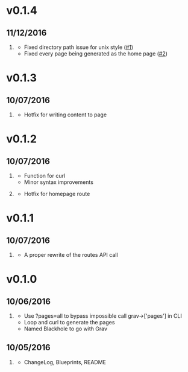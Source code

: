 # v0.1.4
## 11/12/2016

1. [](#bugfix)
    * Fixed directory path issue for unix style ([#1](https://github.com/barryanders/grav-plugin-blackhole/issues/1))
    * Fixed every page being generated as the home page ([#2](https://github.com/barryanders/grav-plugin-blackhole/issues/2))

# v0.1.3
##  10/07/2016

1. [](#bugfix)
    * Hotfix for writing content to page

# v0.1.2
##  10/07/2016

1. [](#improved)
    * Function for curl
    * Minor syntax improvements

1. [](#bugfix)
    * Hotfix for homepage route

# v0.1.1
##  10/07/2016

1. [](#improved)
    * A proper rewrite of the routes API call

# v0.1.0
##  10/06/2016

1. [](#new)
    * Use ?pages=all to bypass impossible call grav->['pages'] in CLI
    * Loop and curl to generate the pages
    * Named Blackhole to go with Grav

##  10/05/2016

1. [](#new)
    * ChangeLog, Blueprints, README
